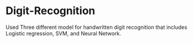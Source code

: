 # Digit-Recognition
Used Three different model for handwritten digit recognition that includes Logistic regression, SVM, and Neural Network.
